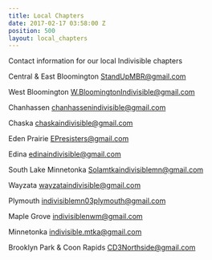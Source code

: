 ```yaml
---
title: Local Chapters
date: 2017-02-17 03:58:00 Z
position: 500
layout: local_chapters
---
```


<p>Contact information for our local Indivisible chapters</p>

Central & East Bloomington
StandUpMBR@gmail.com

West Bloomington
W.BloomingtonIndivisible@gmail.com

Chanhassen
chanhassenindivisible@gmail.com

Chaska
chaskaindivisible@gmail.com

Eden Prairie
EPresisters@gmail.com

Edina
edinaindivisible@gmail.com

South Lake Minnetonka
Solamtkaindivisiblemn@gmail.com

Wayzata
wayzataindivisible@gmail.com

Plymouth
indivisiblemn03plymouth@gmail.com

Maple Grove
indivisiblenwm@gmail.com

Minnetonka
indivisible.mtka@gmail.com

Brooklyn Park & Coon Rapids
CD3Northside@gmail.com
